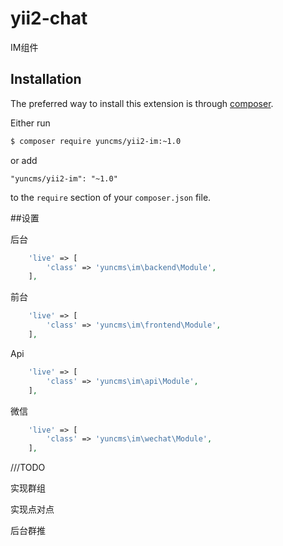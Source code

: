 # yii2-chat

IM组件

## Installation

The preferred way to install this extension is through [composer](http://getcomposer.org/download/).

Either run

```bash
$ composer require yuncms/yii2-im:~1.0
```

or add

```
"yuncms/yii2-im": "~1.0"
```

to the `require` section of your `composer.json` file.

##设置

后台

```php
	'live' => [
		'class' => 'yuncms\im\backend\Module',
	],
```

前台

```php
	'live' => [
		'class' => 'yuncms\im\frontend\Module',
	],
```

Api

```php
	'live' => [
		'class' => 'yuncms\im\api\Module',
	],
```

微信

```php
	'live' => [
		'class' => 'yuncms\im\wechat\Module',
	],
```

///TODO

实现群组

实现点对点

后台群推